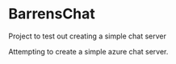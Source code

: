 # BarrensChat
Project to test out creating a simple chat server

Attempting to create a simple azure chat server.
